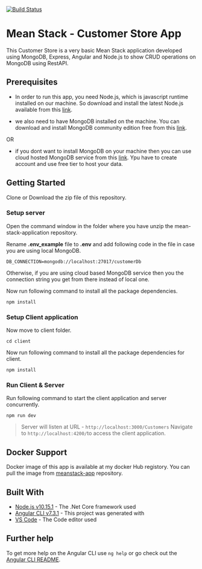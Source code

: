 [![Build Status](https://travis-ci.com/jasoncalalang/mean-sample-ui.svg?branch=master)](https://travis-ci.com/jasoncalalang/mean-sample-ui)

# Mean Stack - Customer Store App

This Customer Store is a very basic Mean Stack application developed using MongoDB, Express, Angular and Node.js to show CRUD operations on MongoDB using RestAPI.

## Prerequisites

- In order to run this app, you need Node.js, which is javascript runtime installed on our machine.
  So download and install the latest Node.js available from this [link](https://nodejs.org/en/).

- we also need to have MongoDB installed on the machine. You can download and install MongoDB community edition free from this [link](https://www.mongodb.com/download-center/community).

OR

- if you dont want to install MongoDB on your machine then you can use cloud hosted MongoDB service from this [link](https://cloud.mongodb.com/user#/atlas/login). Ypu have to create account and use free tier to host your data.

## Getting Started

Clone or Download the zip file of this repository.

### Setup server

Open the command window in the folder where you have unzip the mean-stack-application repository.

Rename **.env_example** file to **.env** and add following code in the file in case you are using local MongoDB.

`DB_CONNECTION=mongodb://localhost:27017/customerDb`

Otherwise, if you are using cloud based MongoDB service then you the connection string you get from there instead of local one.

Now run following command to install all the package dependencies.

```
npm install
```

### Setup Client application

Now move to client folder.

```
cd client
```

Now run following command to install all the package dependencies for client.

```
npm install
```

### Run Client & Server

Run following command to start the client application and server concurrently.

```
npm run dev
```

> Server will listen at URL - `http://localhost:3000/Customers`
> Navigate to `http://localhost:4200/`to access the client application.

## Docker Support

Docker image of this app is available at my docker Hub registory. You can pull the image from [meanstack-app](https://hub.docker.com/repository/docker/jasoncalalang/mean-frontend) repository.

## Built With

- [Node.js v10.15.1](https://nodejs.org/en/) - The .Net Core framework used
- [Angular CLI v7.3.1](https://cli.angular.io/) - This project was generated with
- [VS Code](https://code.visualstudio.com/download) - The Code editor used

## Further help

To get more help on the Angular CLI use `ng help` or go check out the [Angular CLI README](https://github.com/angular/angular-cli/blob/master/README.md).
